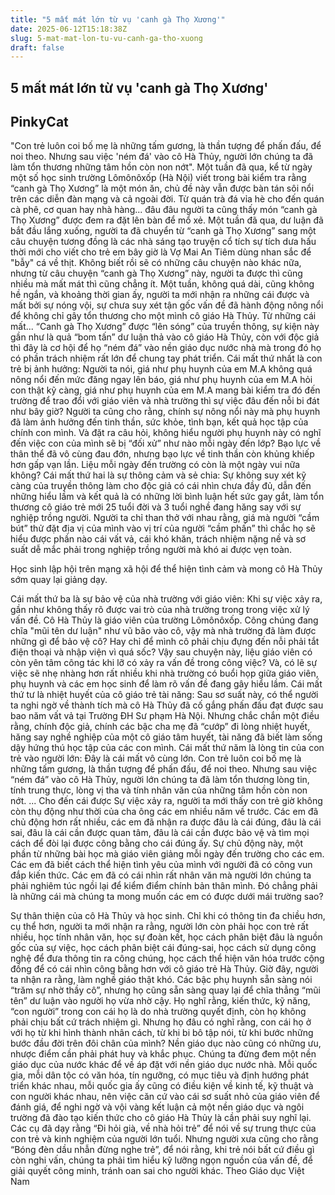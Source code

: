 ```yaml
---
title: "5 mất mát lớn từ vụ 'canh gà Thọ Xương'"
date: 2025-06-12T15:18:38Z
slug: 5-mat-mat-lon-tu-vu-canh-ga-tho-xuong
draft: false
---
```


## 5 mất mát lớn từ vụ 'canh gà Thọ Xương'

## PinkyCat

"Con trẻ luôn coi bố mẹ là những tấm gương, là thần tượng để phấn đấu, để noi theo. Nhưng sau việc 'ném đá' vào cô Hà Thủy, người lớn chúng ta đã làm tổn thương những tâm hồn còn non nớt".
Một tuần đã qua, kể từ ngày một số học sinh trường Lômônôxốp (Hà Nội) viết trong bài kiểm tra rằng “canh gà Thọ Xương” là một món ăn, chủ đề này vẫn được bàn tán sôi nổi trên các diễn đàn mạng và cả ngoài đời. Từ quán trà đá vỉa hè cho đến quán cà phê, cơ quan hay nhà hàng... đâu đâu người ta cũng thấy món “canh gà Thọ Xương” được đem ra đặt lên bàn để mổ xẻ.
Một tuần đã qua, dư luận đã bắt đầu lắng xuống, người ta đã chuyển từ “canh gà Thọ Xương” sang một câu chuyện tương đồng là các nhà sáng tạo truyện cổ tích sự tích dưa hấu thời mới cho viết cho trẻ em bây giờ là Vợ Mai An Tiêm dùng nhan sắc để "bẫy" cá về thịt.
Không biết rồi sẽ có những câu chuyện nào khác nữa, nhưng từ câu chuyện “canh gà Thọ Xương” này, người ta được thì cũng nhiều mà mất mát thì cũng chẳng ít. Một tuần, không quá dài, cũng không hề ngắn, và khoảng thời gian ấy, người ta mới nhận ra những cái được và mất bởi sự nóng vội, sự chưa suy xét tận gốc vấn đề đã hành động nông nổi để không chỉ gây tổn thương cho một mình cô giáo Hà Thủy.
Từ những cái mất...
“Canh gà Thọ Xương” được “lên sóng” của truyền thông, sự kiện này gần như là quả “bom tấn” dư luận thả vào cô giáo Hà Thủy, còn với độc giả thì đây là cơ hội để họ “ném đá” vào nền giáo dục nước nhà mà trong đó họ có phần trách nhiệm rất lớn để chung tay phát triển.
Cái mất thứ nhất là con trẻ bị ảnh hưởng: Người ta nói, giá như phụ huynh của em M.A không quá nông nổi đến mức đăng ngay lên báo, giá như phụ huynh của em M.A hỏi con thật kỹ càng, giá như phụ huynh của em M.A mang bài kiểm tra đó đến trường để trao đổi với giáo viên và nhà trường thì sự việc đâu đến nỗi bi đát như bây giờ?
Người ta cũng cho rằng, chính sự nông nổi này mà phụ huynh đã làm ảnh hưởng đến tinh thần, sức khỏe, tình bạn, kết quả học tập của chính con mình. Và đặt ra câu hỏi, không hiểu người phụ huynh này có nghĩ đến việc con của mình sẽ bị “đối xử” như nào mỗi ngày đến lớp? Bạo lực về thân thể đã vô cùng đau đớn, nhưng bạo lực về tinh thần còn khủng khiếp hơn gấp vạn lần. Liệu mỗi ngày đến trường có còn là một ngày vui nữa không?
Cái mất thứ hai là sự thông cảm và sẻ chia: Sự không suy xét kỹ càng của truyền thông làm cho độc giả có cái nhìn chưa đầy đủ, dẫn đến những hiểu lầm và kết quả là có những lời bình luận hết sức gay gắt, làm tổn thương cô giáo trẻ mới 25 tuổi đời và 3 tuổi nghề đang hăng say với sự nghiệp trồng người.
Người ta chỉ than thở với nhau rằng, giá mà người “cầm bút” thử đặt địa vị của mình vào vị trí của người “cầm phấn” thì chắc họ sẽ hiểu được phần nào cái vất vả, cái khó khăn, trách nhiệm nặng nề và sơ suất dễ mắc phải trong nghiệp trồng người mà khó ai được vẹn toàn.
​

Học sinh lập hội trên mạng xã hội để thể hiện tình cảm và mong cô Hà Thủy sớm quay lại giảng dạy.​
 
Cái mất thứ ba là sự bảo vệ của nhà trường với giáo viên: Khi sự việc xảy ra, gần như không thấy rõ được vai trò của nhà trường trong trong việc xử lý vấn đề. Cô Hà Thủy là giáo viên của trường Lômônôxốp. Công chúng đang chĩa "mũi tên dư luận" như vũ bão vào cô, vậy mà nhà trường đã làm được những gì để bảo vệ cô? Hay chỉ để mình cô phải chịu đựng đến nỗi phải tắt điện thoại và nhập viện vì quá sốc?
Vậy sau chuyện này, liệu giáo viên có còn yên tâm công tác khi lỡ có xảy ra vấn đề trong công việc? Và, có lẽ sự việc sẽ nhẹ nhàng hơn rất nhiều khi nhà trường có buổi họp giữa giáo viên, phụ huynh và các em học sinh để làm rõ vấn đề đang gây hiểu lầm.
Cái mất thứ tư là nhiệt huyết của cô giáo trẻ tài năng: Sau sơ suất này, có thể người ta nghi ngờ về thành tích mà cô Hà Thủy đã cố gắng phấn đấu đạt được sau bao năm vất vả tại Trường ĐH Sư phạm Hà Nội. Nhưng chắc chắn một điều rằng, chính độc giả, chính các bậc cha mẹ đã “cướp” đi lòng nhiệt huyết, hăng say nghề nghiệp của một cô giáo tâm huyết, tài năng đã biết làm sống dậy hứng thú học tập của các con mình.
Cái mất thứ năm là lòng tin của con trẻ vào người lớn: Đây là cái mất vô cùng lớn. Con trẻ luôn coi bố mẹ là những tấm gương, là thần tượng để phấn đấu, để noi theo. Nhưng sau việc “ném đá” vào cô Hà Thủy, người lớn chúng ta đã làm tổn thương lòng tin, tính trung thực, lòng vị tha và tính nhân văn của những tâm hồn còn non nớt.
... Cho đến cái được
Sự việc xảy ra, người ta mới thấy con trẻ giờ không còn thụ động như thời của cha ông các em nhiều năm về trước.
Các em đã chủ động hơn rất nhiều, các em đã nhận ra được đâu là cái đúng, đâu là cái sai, đâu là cái cần được quan tâm, đâu là cái cần được bảo vệ và tìm mọi cách để đòi lại được công bằng cho cái đúng ấy.
Sự chủ động này, một phần từ những bài học mà giáo viên giảng mỗi ngày đến trường cho các em. Các em đã biết cách thể hiện tình yêu của mình với người đã có công vun đắp kiến thức. Các em đã có cái nhìn rất nhân văn mà người lớn chúng ta phải nghiêm túc ngồi lại để kiểm điểm chính bản thân mình. Đó chẳng phải là những cái mà chúng ta mong muốn các em có được dưới mái trường sao?

Sự thân thiện của cô Hà Thủy và học sinh.​
Chỉ khi có thông tin đa chiều hơn, cụ thể hơn, người ta mới nhận ra rằng, người lớn còn phải học con trẻ rất nhiều, học tính nhân văn, học sự đoàn kết, học cách phân biệt đâu là nguồn gốc của sự việc, học cách phân biệt cái đúng-sai, học cách sử dụng công nghệ để đưa thông tin ra công chúng, học cách thể hiện văn hóa trước cộng đồng để có cái nhìn công bằng hơn với cô giáo trẻ Hà Thủy.
Giờ đây, người ta nhận ra rằng, làm nghề giáo thật khó. Các bậc phụ huynh sẵn sàng nói “trăm sự nhờ thầy cô”, nhưng họ cũng sẵn sàng quay lại để chĩa thẳng “mũi tên” dư luận vào người họ vừa nhờ cậy. Họ nghĩ rằng, kiến thức, kỹ năng, “con người” trong con cái họ là do nhà trường quyết định, còn họ không phải chịu bất cứ trách nhiệm gì. Nhưng họ đâu có nghĩ rằng, con cái họ ở với họ từ khi hình thành nhân cách, từ khi bi bô tập nói, từ khi bước những bước đầu đời trên đôi chân của mình? Nền giáo dục nào cũng có những ưu, nhược điểm cần phải phát huy và khắc phục.
Chúng ta đừng đem một nền giáo dục của nước khác để về áp đặt với nền giáo dục nước nhà. Mỗi quốc gia, mỗi dân tộc có văn hóa, tín ngưỡng, có mục tiêu và định hướng phát triển khác nhau, mỗi quốc gia ấy cũng có điều kiện về kinh tế, kỹ thuật và con người khác nhau, nên việc căn cứ vào cái sơ suất nhỏ của giáo viên để đánh giá, để nghi ngờ và vội vàng kết luận cả một nền giáo dục và ngôi trường đã đào tạo kiến thức cho cô giáo Hà Thủy là cần phải suy nghĩ lại.
Các cụ đã dạy rằng “Đi hỏi già, về nhà hỏi trẻ” để nói về sự trung thực của con trẻ và kinh nghiệm của người lớn tuổi. Nhưng người xưa cũng cho rằng “Bóng đèn dầu nhẫn đừng nghe trẻ”, để nói rằng, khi trẻ nói bất cứ điều gì còn nghi vấn, chúng ta phải tìm hiểu kỹ lưỡng ngọn nguồn của vấn đề, để giải quyết công minh, tránh oan sai cho người khác.
Theo Giáo dục Việt Nam